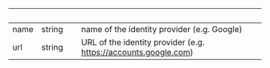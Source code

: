 
|&nbsp;|&nbsp;|&nbsp;|&nbsp;|
|---|---|---|---|
| name | string | | name of the identity provider (e.g. Google) |
| url | string | | URL of the identity provider (e.g. https://accounts.google.com) |